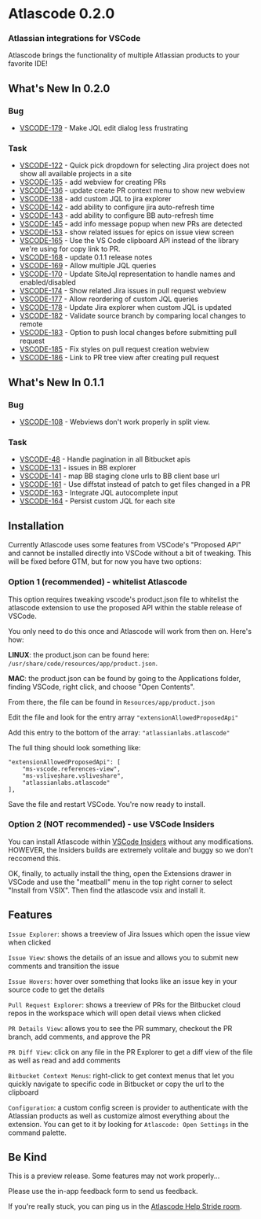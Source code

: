 # Atlascode 0.2.0
### Atlassian integrations for VSCode
Atlascode brings the functionality of multiple Atlassian products to your favorite IDE!

## What's New In 0.2.0
### Bug
* [VSCODE-179](https://pi-dev-sandbox.atlassian.net/browse/VSCODE-179) - Make JQL edit dialog less frustrating

### Task
* [VSCODE-122](https://pi-dev-sandbox.atlassian.net/browse/VSCODE-122) - Quick pick dropdown for selecting Jira project does not show all available projects in a site
* [VSCODE-135](https://pi-dev-sandbox.atlassian.net/browse/VSCODE-135) - add webview for creating PRs
* [VSCODE-136](https://pi-dev-sandbox.atlassian.net/browse/VSCODE-136) - update create PR context menu to show new webview
* [VSCODE-138](https://pi-dev-sandbox.atlassian.net/browse/VSCODE-138) - add custom JQL to jira explorer
* [VSCODE-142](https://pi-dev-sandbox.atlassian.net/browse/VSCODE-142) - add ability to configure jira auto-refresh time
* [VSCODE-143](https://pi-dev-sandbox.atlassian.net/browse/VSCODE-143) - add ability to configure BB auto-refresh time
* [VSCODE-145](https://pi-dev-sandbox.atlassian.net/browse/VSCODE-145) - add info message popup when new PRs are detected
* [VSCODE-153](https://pi-dev-sandbox.atlassian.net/browse/VSCODE-153) - show related issues for epics on issue view screen
* [VSCODE-165](https://pi-dev-sandbox.atlassian.net/browse/VSCODE-165) - Use the VS Code clipboard API instead of the library we're using for copy link to PR.
* [VSCODE-168](https://pi-dev-sandbox.atlassian.net/browse/VSCODE-168) - update 0.1.1 release notes
* [VSCODE-169](https://pi-dev-sandbox.atlassian.net/browse/VSCODE-169) - Allow multiple JQL queries
* [VSCODE-170](https://pi-dev-sandbox.atlassian.net/browse/VSCODE-170) - Update SiteJql representation to handle names and enabled/disabled
* [VSCODE-174](https://pi-dev-sandbox.atlassian.net/browse/VSCODE-174) - Show related Jira issues in pull request webview
* [VSCODE-177](https://pi-dev-sandbox.atlassian.net/browse/VSCODE-177) - Allow reordering of custom JQL queries
* [VSCODE-178](https://pi-dev-sandbox.atlassian.net/browse/VSCODE-178) - Update Jira explorer when custom JQL is updated
* [VSCODE-182](https://pi-dev-sandbox.atlassian.net/browse/VSCODE-182) - Validate source branch by comparing local changes to remote
* [VSCODE-183](https://pi-dev-sandbox.atlassian.net/browse/VSCODE-183) - Option to push local changes before submitting pull request
* [VSCODE-185](https://pi-dev-sandbox.atlassian.net/browse/VSCODE-185) - Fix styles on pull request creation webview
* [VSCODE-186](https://pi-dev-sandbox.atlassian.net/browse/VSCODE-186) - Link to PR tree view after creating pull request


## What's New In 0.1.1
### Bug
* [VSCODE-108](https://pi-dev-sandbox.atlassian.net/browse/VSCODE-108) - Webviews don't work properly in split view.

### Task
* [VSCODE-48](https://pi-dev-sandbox.atlassian.net/browse/VSCODE-48) - Handle pagination in all Bitbucket apis
* [VSCODE-131](https://pi-dev-sandbox.atlassian.net/browse/VSCODE-131) - issues in BB explorer
* [VSCODE-141](https://pi-dev-sandbox.atlassian.net/browse/VSCODE-141) - map BB staging clone urls to BB client base url
* [VSCODE-161](https://pi-dev-sandbox.atlassian.net/browse/VSCODE-161) - Use diffstat instead of patch to get files changed in a PR
* [VSCODE-163](https://pi-dev-sandbox.atlassian.net/browse/VSCODE-163) - Integrate JQL autocomplete input
* [VSCODE-164](https://pi-dev-sandbox.atlassian.net/browse/VSCODE-164) - Persist custom JQL for each site

## Installation
Currently Atlascode uses some features from VSCode's "Proposed API" and cannot be installed directly into VSCode without a bit of tweaking.
This will be fixed before GTM, but for now you have two options:

### Option 1 (recommended) - whitelist Atlascode
This option requires tweaking vscode's product.json file to whitelist the atlascode extension to use the proposed API within the stable release of VSCode.

You only need to do this once and Atlascode will work from then on. Here's how:

**LINUX**:
the product.json can be found here: `/usr/share/code/resources/app/product.json`.

**MAC**:
the product.json can be found by going to the Applications folder, finding VSCode, right click, and choose "Open Contents".

From there, the file can be found in `Resources/app/product.json`

Edit the file and look for the entry array `"extensionAllowedProposedApi"`

Add this entry to the bottom of the array: `"atlassianlabs.atlascode"`

The full thing should look something like:
```
"extensionAllowedProposedApi": [
    "ms-vscode.references-view",
    "ms-vsliveshare.vsliveshare",
    "atlassianlabs.atlascode"
],
```

Save the file and restart VSCode. You're now ready to install.

### Option 2 (NOT recommended) - use VSCode Insiders
You can install Atlascode within [VSCode Insiders](https://code.visualstudio.com/insiders) without any modifications. HOWEVER, the Insiders builds are extremely volitale and buggy so we don't reccomend this.

OK, finally, to actually install the thing, open the Extensions drawer in VSCode and use the "meatball" menu in the top right corner to select "Install from VSIX".  Then find the atlascode vsix and install it.

## Features

`Issue Explorer`: shows a treeview of Jira Issues which open the issue view when clicked

`Issue View`: shows the details of an issue and allows you to submit new comments and transition the issue

`Issue Hovers`: hover over something that looks like an issue key in your source code to get the details

`Pull Request Explorer`: shows a treeview of PRs for the Bitbucket cloud repos in the workspace which will open detail views when clicked

`PR Details View`: allows you to see the PR summary, checkout the PR branch, add comments, and approve the PR

`PR Diff View`: click on any file in the PR Explorer to get a diff view of the file as well as read and add comments

`Bitbucket Context Menus`: right-click to get context menus that let you quickly navigate to specific code in Bitbucket or copy the url to the clipboard

`Configuration`: a custom config screen is provider to authenticate with the Atlassian products as well as customize almost everything about the extension. You can get to it by looking for `Atlascode: Open Settings` in the command palette.


## Be Kind

This is a preview release. Some features may not work properly...

Please use the in-app feedback form to send us feedback.

If you're really stuck, you can ping us in the [Atlascode Help Stride room](https://applink.atlassian.com/stride/a436116f-02ce-4520-8fbb-7301462a1674/chat/20317f63-2ed0-40d2-86b2-7611fa9b0035).


